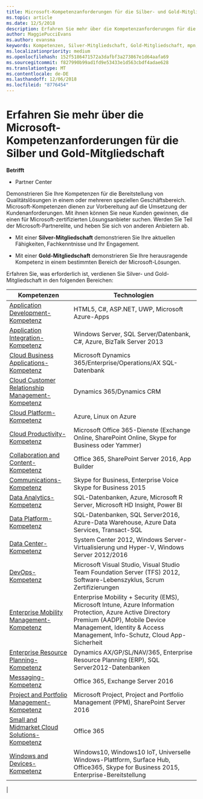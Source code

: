 ```yaml
---
title: Microsoft-Kompetenzanforderungen für die Silber- und Gold-Mitgliedschaft | Partner Center
ms.topic: article
ms.date: 12/5/2018
description: Erfahren Sie mehr über die Kompetenzanforderungen für die Mitgliedschaftsstufen Silber und Gold.
author: MaggiePucciEvans
ms.author: evansma
keywords: Kompetenzen, Silver-Mitgliedschaft, Gold-Mitgliedschaft, mpn, MAPS, Kompetenz, Microsoft Partner Network, Network Mitgliedschaft
ms.localizationpriority: medium
ms.openlocfilehash: 152f5186471572a3dafbf3a273867e1d64aafa69
ms.sourcegitcommit: f827990b99ad1fd9e53433e1d563cbdf4adae628
ms.translationtype: MT
ms.contentlocale: de-DE
ms.lasthandoff: 12/06/2018
ms.locfileid: "8776454"
---
```

# <a name="microsoft-competency-requirements-for-gold-and-silver-membership"></a>Erfahren Sie mehr über die Microsoft-Kompetenzanforderungen für die Silber und Gold-Mitgliedschaft

**Betrifft**

- Partner Center

Demonstrieren Sie Ihre Kompetenzen für die Bereitstellung von Qualitätslösungen in einem oder mehreren speziellen Geschäftsbereich. Microsoft-Kompetenzen dienen zur Vorbereitung auf die Umsetzung der Kundenanforderungen. Mit ihnen können Sie neue Kunden gewinnen, die einen für Microsoft-zertifizierten Lösungsanbieter suchen. Werden Sie Teil der Microsoft-Partnerelite, und heben Sie sich von anderen Anbietern ab.

- Mit einer **Silver-Mitgliedschaft** demonstrieren Sie Ihre aktuellen Fähigkeiten, Fachkenntnisse und Ihr Engagement.

- Mit einer **Gold-Mitgliedschaft** demonstrieren Sie Ihre herausragende Kompetenz in einem bestimmten Bereich der Microsoft-Lösungen.

Erfahren Sie, was erforderlich ist, verdienen Sie Silver- und Gold-Mitgliedschaft in den folgenden Bereichen:

<!-- Removed the ISV competency row as per Sarah Hodge on 12/5/18 

[ISV competency](https://partner.microsoft.com/en-us/membership/isv-competency)| Azure, SQL Server 2016,  Dynamics 365, Office 365, Windows Server 2019, System Center 2016|

-->

| Kompetenzen  | Technologien |
|   ------------------   |   -------   |
| [Application Development-Kompetenz](https://partner.microsoft.com/membership/application-development-competency) | HTML5, C#, ASP.NET, UWP, Microsoft Azure-Apps |
| [Application Integration-Kompetenz](https://partner.microsoft.com/membership/application-integration-competency) | Windows Server, SQL Server/Datenbank, C#, Azure, BizTalk Server 2013|
| [Cloud Business Applications-Kompetenz](https://partner.microsoft.com/membership/cloud-business-applications-competency)| Microsoft Dynamics 365/Enterprise/Operations/AX SQL-Datenbank |
| [Cloud Customer Relationship Management-Kompetenz](https://partner.microsoft.com/membership/cloud-customer-relationship-management-competency)| Dynamics 365/Dynamics CRM |
| [Cloud Platform-Kompetenz](https://partner.microsoft.com/membership/cloud-platform-competency)| Azure, Linux on Azure |
| [Cloud Productivity-Kompetenz](https://partner.microsoft.com/membership/cloud-productivity-competency)| Microsoft Office 365-Dienste (Exchange Online, SharePoint Online, Skype for Business oder Yammer)|
| [Collaboration and Content-Kompetenz](https://partner.microsoft.com/membership/collaboration-and-content-competency)| Office 365, SharePoint Server 2016, App Builder |
| [Communications-Kompetenz](https://partner.microsoft.com/membership/communications-competency)| Skype for Business, Enterprise Voice Skype for Business 2015 |
| [Data Analytics-Kompetenz](https://partner.microsoft.com/membership/data-analytics-competency)| SQL-Datenbanken, Azure, Microsoft R Server, Microsoft HD Insight, Power BI |
| [Data Platform-Kompetenz](https://partner.microsoft.com/membership/data-platform-competency)| SQL-Datenbanken, SQL Server2016, Azure-Data Warehouse, Azure Data Services, Transact-SQL |
| [Data Center-Kompetenz](https://partner.microsoft.com/membership/datacenter-competency)| System Center 2012, Windows Server-Virtualisierung und Hyper-V, Windows Server 2012/2016 |
| [DevOps-Kompetenz](https://partner.microsoft.com/membership/devops-competency)| Microsoft Visual Studio, Visual Studio Team Foundation Server (TFS) 2012, Software-Lebenszyklus, Scrum Zertifizierungen |
| [Enterprise Mobility Management-Kompetenz](https://partner.microsoft.com/membership/enterprise-mobility-management-competency)| Enterprise Mobility + Security (EMS), Microsoft Intune, Azure Information Protection, Azure Active Directory Premium (AADP), Mobile Device Management, Identity & Access Management, Info-Schutz, Cloud App-Sicherheit |
| [Enterprise Resource Planning-Kompetenz](https://partner.microsoft.com/membership/enterprise-resource-planning-competency)| Dynamics AX/GP/SL/NAV/365, Enterprise Resource Planning (ERP), SQL Server2012-Datenbanken  |
| [Messaging-Kompetenz](https://partner.microsoft.com/membership/messaging-competency)| Office 365, Exchange Server 2016 |
| [Project and Portfolio Management-Kompetenz](https://partner.microsoft.com/membership/project-portfolio-management-competency)| Microsoft Project, Project and Portfolio Management (PPM), SharePoint Server 2016|
| [Small and Midmarket Cloud Solutions-Kompetenz](https://partner.microsoft.com/membership/small-midmarket-cloud-solutions-competency)| Office 365 |
| [Windows and Devices-Kompetenz](https://partner.microsoft.com/membership/windows-and-devices-competency)| Windows10, Windows10 IoT, Universelle Windows-Plattform, Surface Hub, Office365, Skype for Business 2015, Enterprise-Bereitstellung |
|
